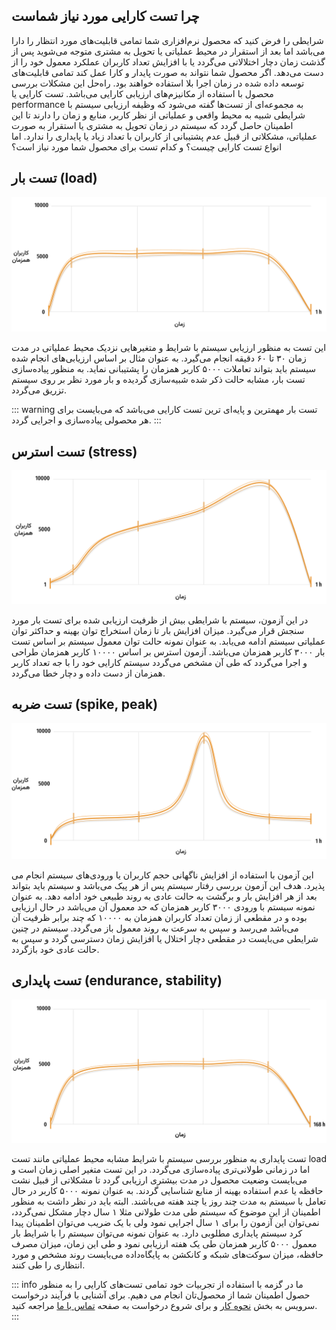 ## چرا تست کارایی مورد نیاز شماست
شرایطی را فرض کنید که محصول نرم‌افزاری شما تمامی قابلیت‌های مورد انتظار را دارا می‌باشد اما بعد از استقرار در محیط عملیاتی یا تحویل به مشتری متوجه می‌شوید پس از گذشت زمان دچار اختلالاتی می‌گردد یا با افزایش تعداد کاربران عملکرد معمول خود را از دست می‌دهد. اگر محصول شما نتواند به صورت پایدار و کارا عمل کند تمامی قابلیت‌های توسعه داده شده در زمان اجرا بلا استفاده خواهند بود. راه‌حل این مشکلات بررسی محصول با استفاده از مکانیزم‌های ارزیابی کارایی می‌باشد.
تست کارایی یا performance به مجموعه‌ای از تست‌ها گفته می‌شود که وظیفه ارزیابی سیستم با شرایطی شبیه به محیط واقعی و عملیاتی از نظر کاربر، منابع و زمان را دارند تا این اطمینان حاصل گردد که سیستم در زمان تحویل به مشتری یا استقرار به صورت عملیاتی، مشکلاتی از قبیل عدم پشتیبانی از کاربران با تعداد زیاد یا پایداری را ندارد. اما انواع تست کارایی چیست؟ و کدام تست برای محصول شما مورد نیاز است؟


## تست بار (load)

![load-test-pic](./resources/load-test.png "load-test")

 این تست به منظور ارزیابی سیستم با شرایط و متغیر‌هایی نزدیک محیط عملیاتی در مدت زمان ۳۰ تا ۶۰ دقیقه انجام می‌گیرد. به عنوان مثال بر اساس ارزیابی‌های انجام شده سیستم باید بتواند تعاملات ۵۰۰۰ کاربر همزمان را پشتیبانی نماید. به منظور پیاده‌سازی تست بار، مشابه حالت ذکر شده شبیه‌سازی گردیده و بار مورد نظر بر روی سیستم تزریق می‌گردد.

::: warning
تست بار مهمترین و پایه‌ای ترین تست کارایی می‌باشد که می‌بایست برای هر محصولی پیاده‌سازی و اجرایی گردد.
:::
## تست استرس (stress)

![stress-test-pic](./resources/stress-test.png "stress-test")

 در این آزمون، سیستم با شرایطی بیش از ظرفیت ارزیابی شده برای تست بار مورد سنجش قرار می‌گیرد. میزان افزایش بار تا زمان استخراج توان بهینه و حداکثر توان عملیاتی سیستم ادامه می‌یابد. به عنوان نمونه حالت توان معمول سیستم بر اساس تست بار ۳۰۰۰ کاربر همزمان می‌باشد. آزمون استرس بر اساس ۱۰۰۰۰ کاربر همزمان طراحی و اجرا می‌گردد که طی آن مشخص می‌گردد سیستم کارایی خود را با جه تعداد کاربر همزمان از دست داده و دچار خطا می‌گردد. 
## تست ضربه (spike, peak)

![spike-test-pic](./resources/spike-test.png "spike-test")

 این آزمون با استفاده از افزایش ناگهانی حجم کاربران یا ورودی‌های سیستم انجام می پذیرد. هدف این آزمون بررسی رفتار سیستم پس از هر پیک می‌باشد و سیستم باید بتواند بعد از هر افزایش بار و برگشت به حالت عادی به روند طبیعی خود ادامه دهد. به عنوان نمونه سیستم با ورودی ۳۰۰۰ کاربر همزمان که حد معمول آن می‌باشد در حال ارزیابی بوده و در مقطعی از زمان تعداد کاربران همزمان به ۱۰۰۰۰ که چند برابر ظرفیت آن می‌باشد می‌رسد و سپس به سرعت به روند معمول باز می‌گردد. سیستم در چنین شرایطی می‌بایست در مقطعی دچار اختلال یا افزایش زمان دسترسی گردد و سپس به حالت عادی خود بازگردد.
## تست پایداری (endurance, stability)

![stability-test-pic](./resources/stability-test.png "stability-test")

 تست پایداری به منظور بررسی سیستم با شرایط مشابه محیط عملیاتی مانند تست load‌ اما در زمانی طولانی‌تری پیاده‌سازی می‌گردد. در این تست متغیر اصلی زمان است و می‌بایست وضعیت محصول  در مدت بیشتری ارزیابی گردد تا مشکلاتی از قبیل نشت حافظه یا عدم استفاده بهینه از منابع شناسایی گردند. به عنوان نمونه ۵۰۰۰ کاربر در حال تعامل با سیستم به مدت چند روز یا چند هفته می‌باشند. البته باید در نظر داشت به منظور اطمینان از این موضوع که سیستم طی مدت طولانی مثلا ۱ سال دچار مشکل نمی‌گردد، نمی‌توان این آزمون را برای ۱ سال اجرایی نمود ولی با یک ضریب می‌توان اطمینان پیدا کرد سیستم پایداری مطلوبی دارد. به عنوان نمونه می‌توان سیستم را با شرایط بار معمول ۵۰۰۰ کاربر همزمان طی یک هفته ارزیابی نمود و طی این زمان، میزان مصرف حافظه، میزان سوکت‌های شبکه و کانکشن به پایگاه‌داده می‌بایست روند مشخص و مورد انتظاری را طی کنند.

::: info
ما در گزمه با استفاده از تجربیات خود تمامی تست‌های کارایی را به منظور حصول اطمینان شما از محصول‌تان انجام می دهیم.
برای آشنایی با فرآیند درخواست سرویس به بخش [نحوه کار](https://gazmeh.ir/how-to-use) و برای شروع درخواست به صفحه [تماس با ما](https://gazmeh.ir/contact-us) مراجعه کنید.
:::

